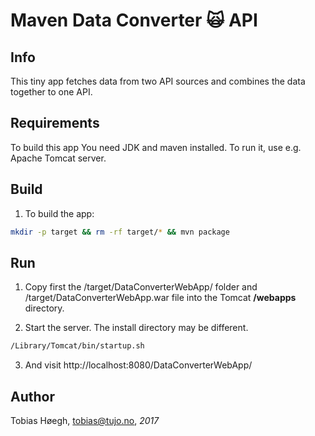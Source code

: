 # Maven Data Converter 🙀 API

## Info
This tiny app fetches data from two API sources and combines the data together to one API.

## Requirements
To build this app You need JDK and maven installed.
To run it, use e.g. Apache Tomcat server.

## Build

1. To build the app:
```bash
mkdir -p target && rm -rf target/* && mvn package
```

## Run

1. Copy first the /target/DataConverterWebApp/ folder and /target/DataConverterWebApp.war file into the Tomcat **/webapps** directory.

2. Start the server. The install directory may be different.
```bash
/Library/Tomcat/bin/startup.sh
```
3. And visit http://localhost:8080/DataConverterWebApp/

## Author
Tobias Høegh, tobias@tujo.no, *2017*
